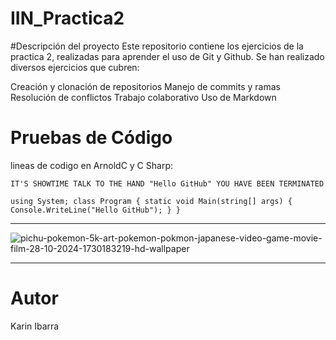 # IIN_Practica2

#Descripción del proyecto
Este repositorio contiene los ejercicios de la practica 2, realizadas para aprender el uso de Git y Github. Se han realizado diversos ejercicios que cubren:

Creación y clonación de repositorios
Manejo de commits y ramas
Resolución de conflictos
Trabajo colaborativo
Uso de Markdown

# Pruebas de Código
lineas de codigo en ArnoldC y C Sharp:

`IT'S SHOWTIME
TALK TO THE HAND "Hello GitHub"
YOU HAVE BEEN TERMINATED`

`using System;
class Program
{
    static void Main(string[] args)
    {
        Console.WriteLine("Hello GitHub");
    }
}`

---


![pichu-pokemon-5k-art-pokemon-pokmon-japanese-video-game-movie-film-28-10-2024-1730183219-hd-wallpaper](https://github.com/user-attachments/assets/fa97dab0-1034-46fb-a889-5364aa2353f9)

---

# Autor

Karin Ibarra


